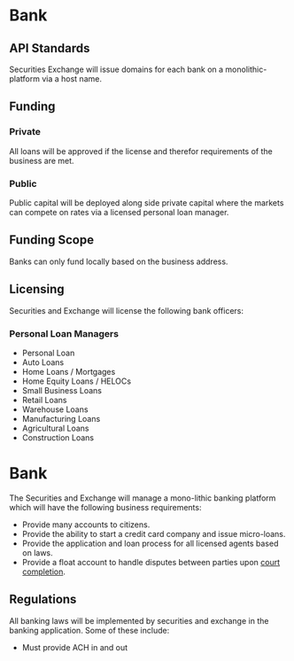 # Bank

## API Standards

Securities Exchange will issue domains for each bank on a monolithic-platform via a host name.

## Funding

### Private

All loans will be approved if the license and therefor requirements of the business are met.

### Public

Public capital will be deployed along side private capital where the markets can compete on rates via a licensed personal loan manager.

## Funding Scope

Banks can only fund locally based on the business address.

## Licensing

Securities and Exchange will license the following bank officers:

### Personal Loan Managers

- Personal Loan
- Auto Loans
- Home Loans / Mortgages
- Home Equity Loans / HELOCs
- Small Business Loans
- Retail Loans
- Warehouse Loans
- Manufacturing Loans
- Agricultural Loans
- Construction Loans

# Bank

The Securities and Exchange will manage a mono-lithic banking platform which will have the following business requirements:

- Provide many accounts to citizens.
- Provide the ability to start a credit card company and issue micro-loans.
- Provide the application and loan process for all licensed agents based on laws.
- Provide a float account to handle disputes between parties upon [court completion](/civil-agencies/us-department-of-justice/court/).

## Regulations

All banking laws will be implemented by securities and exchange in the banking application. Some of these include:

- Must provide ACH in and out
